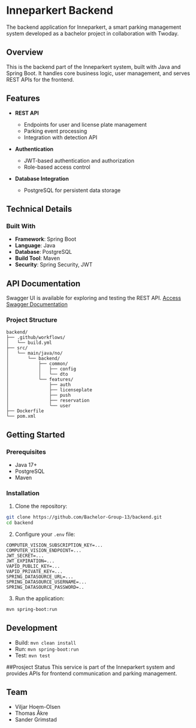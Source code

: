 # Inneparkert Backend

The backend application for Inneparkert, a smart parking management system developed as a bachelor project in collaboration with Twoday.

## Overview

This is the backend part of the Inneparkert system, built with Java and Spring Boot. It handles core business logic, user management, and serves REST APIs for the frontend.

## Features

- **REST API**

  - Endpoints for user and license plate management
  - Parking event processing
  - Integration with detection API

- **Authentication**

  - JWT-based authentication and authorization
  - Role-based access control

- **Database Integration**

  - PostgreSQL for persistent data storage

## Technical Details

### Built With

- **Framework**: Spring Boot
- **Language**: Java
- **Database**: PostgreSQL
- **Build Tool**: Maven
- **Security**: Spring Security, JWT

## API Documentation

Swagger UI is available for exploring and testing the REST API.
[Access Swagger Documentation](https://129.241.152.242.nip.io/swagger-ui/index.html)

### Project Structure

```
backend/
├── .github/workflows/
│   └── build.yml
├── src/
│   └── main/java/no/
│       └── backend/
│           ├── common/
│           │   ├── config
│           │   └── dto
│           └── features/
│               ├── auth
│               ├── licenseplate
│               ├── push
│               ├── reservation
│               └── user
├── Dockerfile
└── pom.xml
```


## Getting Started

### Prerequisites

- Java 17+
- PostgreSQL
- Maven

### Installation

1. Clone the repository:

```bash
git clone https://github.com/Bachelor-Group-13/backend.git
cd backend
```

2. Configure your `.env` file:
```
COMPUTER_VISION_SUBSCRIPTION_KEY=...
COMPUTER_VISION_ENDPOINT=...
JWT_SECRET=...
JWT_EXPIRATION=...
VAPID_PUBLIC_KEY=...
VAPID_PRIVATE_KEY=...
SPRING_DATASOURCE_URL=...
SPRING_DATASOURCE_USERNAME=...
SPRING_DATASOURCE_PASSWORD=..

```

3. Run the application:
```bash
mvn spring-boot:run
```

## Development
- Build: `mvn clean install`
- Run: `mvn spring-boot:run`
- Test: `mvn test`

##Prosject Status
This service is part of the Inneparkert system and provides APIs for frontend communication and parking management.

## Team

- Viljar Hoem-Olsen
- Thomas Åkre
- Sander Grimstad
